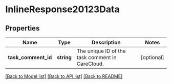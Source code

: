 # InlineResponse20123Data

## Properties
Name | Type | Description | Notes
------------ | ------------- | ------------- | -------------
**task_comment_id** | **string** | The unique ID of the task comment in CareCloud. | [optional] 

[[Back to Model list]](../../README.md#documentation-for-models) [[Back to API list]](../../README.md#documentation-for-api-endpoints) [[Back to README]](../../README.md)

